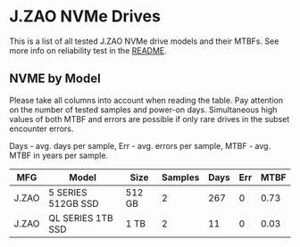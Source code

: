 J.ZAO NVMe Drives
=================

This is a list of all tested J.ZAO NVMe drive models and their MTBFs. See more
info on reliability test in the [README](https://github.com/linuxhw/SMART).

NVME by Model
------------

Please take all columns into account when reading the table. Pay attention on the
number of tested samples and power-on days. Simultaneous high values of both MTBF
and errors are possible if only rare drives in the subset encounter errors.

Days - avg. days per sample,
Err  - avg. errors per sample,
MTBF - avg. MTBF in years per sample.

| MFG       | Model              | Size   | Samples | Days  | Err   | MTBF |
|-----------|--------------------|--------|---------|-------|-------|------|
| J.ZAO     | 5 SERIES 512GB SSD | 512 GB | 2       | 267   | 0     | 0.73   |
| J.ZAO     | QL SERIES 1TB SSD  | 1 TB   | 2       | 11    | 0     | 0.03   |
